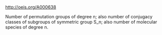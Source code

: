 http://oeis.org/A000638

Number of permutation groups of degree n; also number of conjugacy classes of subgroups of symmetric group S_n; also number of molecular species of degree n.

